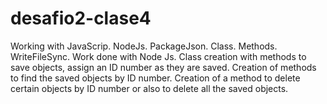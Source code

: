 # desafio2-clase4
Working with JavaScrip. NodeJs. PackageJson. Class. Methods. WriteFileSync. 
Work done with Node Js.
Class creation with methods to save objects, assign an ID number as they are saved.
Creation of methods to find the saved objects by ID number.
Creation of a method to delete certain objects by ID number or also to delete all the saved objects.
